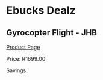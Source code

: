 
# Ebucks Dealz
## Gyrocopter Flight - JHB
[Product Page](https://www.ebucks.com/web/shop/productSelected.do?prodId=265757814&catId=322194367)

Price: R1699.00

Savings: 


	